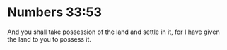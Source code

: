 # Numbers 33:53

And you shall take possession of the land and settle in it, for I have given the land to you to possess it.

